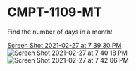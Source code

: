# CMPT-1109-MT

Find the number of days in a month!

[Screen Shot 2021-02-27 at 7 39 30 PM](https://user-images.githubusercontent.com/75113395/109407174-8533f580-7933-11eb-9d4a-cd6764332bb0.png)
![Screen Shot 2021-02-27 at 7 40 18 PM](https://user-images.githubusercontent.com/75113395/109407190-a0066a00-7933-11eb-95d5-d416804f3524.png)
![Screen Shot 2021-02-27 at 7 42 06 PM](https://user-images.githubusercontent.com/75113395/109407226-e1971500-7933-11eb-9e0f-9d1a88954183.png)
